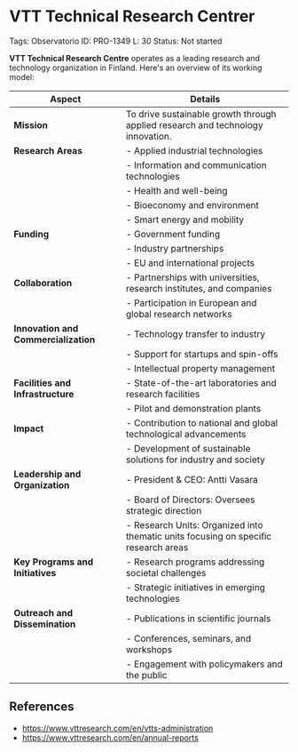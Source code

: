 # VTT Technical Research Centrer

Tags: Observatorio
ID: PRO-1349
L: 30
Status: Not started

**VTT Technical Research Centre** operates as a leading research and technology organization in Finland. Here's an overview of its working model:

| **Aspect** | **Details** |
| --- | --- |
| **Mission** | To drive sustainable growth through applied research and technology innovation. |
| **Research Areas** | - Applied industrial technologies |
|  | - Information and communication technologies |
|  | - Health and well-being |
|  | - Bioeconomy and environment |
|  | - Smart energy and mobility |
| **Funding** | - Government funding |
|  | - Industry partnerships |
|  | - EU and international projects |
| **Collaboration** | - Partnerships with universities, research institutes, and companies |
|  | - Participation in European and global research networks |
| **Innovation and Commercialization** | - Technology transfer to industry |
|  | - Support for startups and spin-offs |
|  | - Intellectual property management |
| **Facilities and Infrastructure** | - State-of-the-art laboratories and research facilities |
|  | - Pilot and demonstration plants |
| **Impact** | - Contribution to national and global technological advancements |
|  | - Development of sustainable solutions for industry and society |
| **Leadership and Organization** | - President & CEO: Antti Vasara |
|  | - Board of Directors: Oversees strategic direction |
|  | - Research Units: Organized into thematic units focusing on specific research areas |
| **Key Programs and Initiatives** | - Research programs addressing societal challenges |
|  | - Strategic initiatives in emerging technologies |
| **Outreach and Dissemination** | - Publications in scientific journals |
|  | - Conferences, seminars, and workshops |
|  | - Engagement with policymakers and the public |

## References

- https://www.vttresearch.com/en/vtts-administration
- https://www.vttresearch.com/en/annual-reports